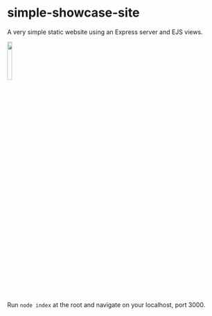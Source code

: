 # simple-showcase-site

A very simple static website using an Express server and EJS views.

<img src="https://db3pap004files.storage.live.com/y4mYE1c_eL1_zO1NkmycMuERZ0eDC82vpETmn4oTOJGTkEl2hvRGlZTr0FoaX-yqccEzGwE0lJGzXhaWinv6Qzcnx7aDtSdO2CuFcjRV4HD7RZk-zxd5PsR63XCgOGvzeuGzjI9JBY1uLe6Yt5yChbkiuHE23UdPzarwH4oHuprnLNkgpLSzqncu0_c8lvfEonz?width=971&height=817&cropmode=none" width=15% height=15%>

Run ```node index``` at the root and navigate on your localhost, port 3000.
